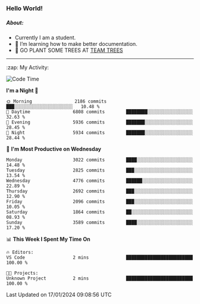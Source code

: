 ### Hello World!

##### About:
- Currently I am a student.
- 🌱 I’m learning how to make better documentation.
- 🌱 GO PLANT SOME TREES AT [TEAM TREES](https://teamtrees.org/)

---
  <summary>:zap: My Activity:</summary>
  
<!--START_SECTION:waka-->
![Code Time](http://img.shields.io/badge/Code%20Time-1%2C268%20hrs%2028%20mins-blue)

**I'm a Night 🦉** 

```text
🌞 Morning                2186 commits        ███░░░░░░░░░░░░░░░░░░░░░░   10.48 % 
🌆 Daytime                6808 commits        ████████░░░░░░░░░░░░░░░░░   32.63 % 
🌃 Evening                5936 commits        ███████░░░░░░░░░░░░░░░░░░   28.45 % 
🌙 Night                  5934 commits        ███████░░░░░░░░░░░░░░░░░░   28.44 % 
```
📅 **I'm Most Productive on Wednesday** 

```text
Monday                   3022 commits        ████░░░░░░░░░░░░░░░░░░░░░   14.48 % 
Tuesday                  2825 commits        ███░░░░░░░░░░░░░░░░░░░░░░   13.54 % 
Wednesday                4776 commits        ██████░░░░░░░░░░░░░░░░░░░   22.89 % 
Thursday                 2692 commits        ███░░░░░░░░░░░░░░░░░░░░░░   12.90 % 
Friday                   2096 commits        ███░░░░░░░░░░░░░░░░░░░░░░   10.05 % 
Saturday                 1864 commits        ██░░░░░░░░░░░░░░░░░░░░░░░   08.93 % 
Sunday                   3589 commits        ████░░░░░░░░░░░░░░░░░░░░░   17.20 % 
```


📊 **This Week I Spent My Time On** 

```text
🔥 Editors: 
VS Code                  2 mins              █████████████████████████   100.00 % 

🐱‍💻 Projects: 
Unknown Project          2 mins              █████████████████████████   100.00 % 
```


 Last Updated on 17/01/2024 09:08:56 UTC
<!--END_SECTION:waka-->
